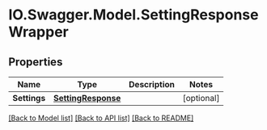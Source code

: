 # IO.Swagger.Model.SettingResponseWrapper
## Properties

Name | Type | Description | Notes
------------ | ------------- | ------------- | -------------
**Settings** | [**SettingResponse**](SettingResponse.md) |  | [optional] 

[[Back to Model list]](../README.md#documentation-for-models) [[Back to API list]](../README.md#documentation-for-api-endpoints) [[Back to README]](../README.md)

